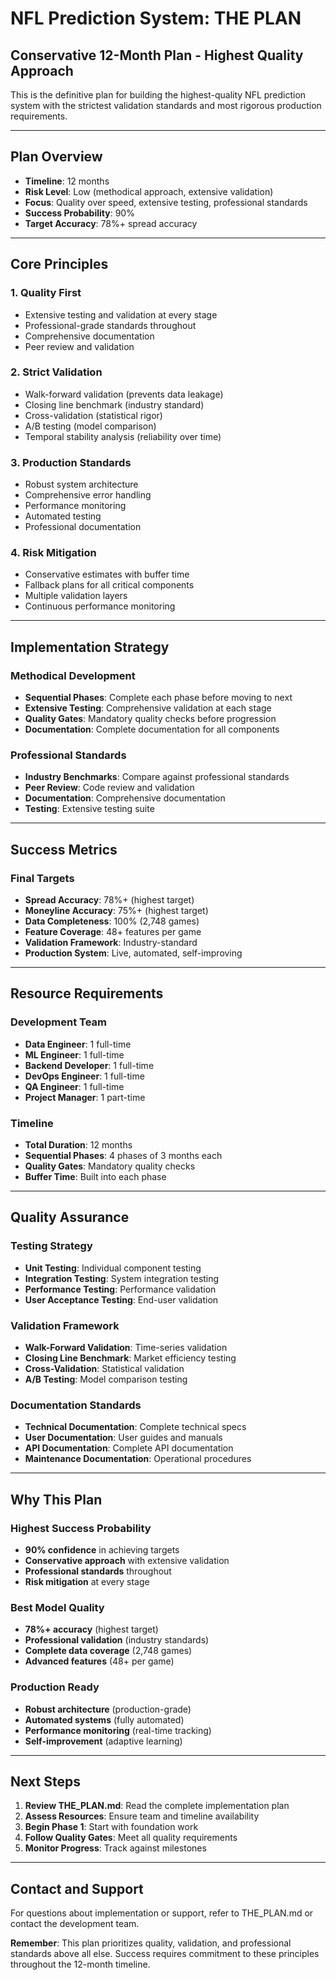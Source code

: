 # **NFL Prediction System: THE PLAN**
## **Conservative 12-Month Plan - Highest Quality Approach**

This is the definitive plan for building the highest-quality NFL prediction system with the strictest validation standards and most rigorous production requirements.

---

## **Plan Overview**

- **Timeline**: 12 months
- **Risk Level**: Low (methodical approach, extensive validation)
- **Focus**: Quality over speed, extensive testing, professional standards
- **Success Probability**: 90%
- **Target Accuracy**: 78%+ spread accuracy

---

## **Core Principles**

### **1. Quality First**
- Extensive testing and validation at every stage
- Professional-grade standards throughout
- Comprehensive documentation
- Peer review and validation

### **2. Strict Validation**
- Walk-forward validation (prevents data leakage)
- Closing line benchmark (industry standard)
- Cross-validation (statistical rigor)
- A/B testing (model comparison)
- Temporal stability analysis (reliability over time)

### **3. Production Standards**
- Robust system architecture
- Comprehensive error handling
- Performance monitoring
- Automated testing
- Professional documentation

### **4. Risk Mitigation**
- Conservative estimates with buffer time
- Fallback plans for all critical components
- Multiple validation layers
- Continuous performance monitoring

---

## **Implementation Strategy**

### **Methodical Development**
- **Sequential Phases**: Complete each phase before moving to next
- **Extensive Testing**: Comprehensive validation at each stage
- **Quality Gates**: Mandatory quality checks before progression
- **Documentation**: Complete documentation for all components

### **Professional Standards**
- **Industry Benchmarks**: Compare against professional standards
- **Peer Review**: Code review and validation
- **Documentation**: Comprehensive documentation
- **Testing**: Extensive testing suite

---

## **Success Metrics**

### **Final Targets**
- **Spread Accuracy**: 78%+ (highest target)
- **Moneyline Accuracy**: 75%+ (highest target)
- **Data Completeness**: 100% (2,748 games)
- **Feature Coverage**: 48+ features per game
- **Validation Framework**: Industry-standard
- **Production System**: Live, automated, self-improving

---

## **Resource Requirements**

### **Development Team**
- **Data Engineer**: 1 full-time
- **ML Engineer**: 1 full-time
- **Backend Developer**: 1 full-time
- **DevOps Engineer**: 1 full-time
- **QA Engineer**: 1 full-time
- **Project Manager**: 1 part-time

### **Timeline**
- **Total Duration**: 12 months
- **Sequential Phases**: 4 phases of 3 months each
- **Quality Gates**: Mandatory quality checks
- **Buffer Time**: Built into each phase

---

## **Quality Assurance**

### **Testing Strategy**
- **Unit Testing**: Individual component testing
- **Integration Testing**: System integration testing
- **Performance Testing**: Performance validation
- **User Acceptance Testing**: End-user validation

### **Validation Framework**
- **Walk-Forward Validation**: Time-series validation
- **Closing Line Benchmark**: Market efficiency testing
- **Cross-Validation**: Statistical validation
- **A/B Testing**: Model comparison testing

### **Documentation Standards**
- **Technical Documentation**: Complete technical specs
- **User Documentation**: User guides and manuals
- **API Documentation**: Complete API documentation
- **Maintenance Documentation**: Operational procedures

---

## **Why This Plan**

### **Highest Success Probability**
- **90% confidence** in achieving targets
- **Conservative approach** with extensive validation
- **Professional standards** throughout
- **Risk mitigation** at every stage

### **Best Model Quality**
- **78%+ accuracy** (highest target)
- **Professional validation** (industry standards)
- **Complete data coverage** (2,748 games)
- **Advanced features** (48+ per game)

### **Production Ready**
- **Robust architecture** (production-grade)
- **Automated systems** (fully automated)
- **Performance monitoring** (real-time tracking)
- **Self-improvement** (adaptive learning)

---

## **Next Steps**

1. **Review THE_PLAN.md**: Read the complete implementation plan
2. **Assess Resources**: Ensure team and timeline availability
3. **Begin Phase 1**: Start with foundation work
4. **Follow Quality Gates**: Meet all quality requirements
5. **Monitor Progress**: Track against milestones

---

## **Contact and Support**

For questions about implementation or support, refer to THE_PLAN.md or contact the development team.

**Remember**: This plan prioritizes quality, validation, and professional standards above all else. Success requires commitment to these principles throughout the 12-month timeline.